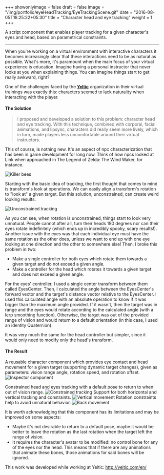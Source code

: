 +++
showonlyimage = false
draft = false
image = "/img/portfolio/eyeHeadTracking/EyeTrackingScene.gif"
date = "2016-08-05T18:25:22+05:30"
title = "Character head and eye tracking"
weight = 1
+++

A script component that enables player tracking for a given character's eyes and head, based on parametrical constraints. 

<!--more-->

***

When you're working on a virtual environment with interactive characters it becomes increasingly clear that these interactions need to be as natural as possible. What's more, it's paramount when the main focus of your virtual experience is education. Imagine having a personal instructor that never looks at you when explaining things. You can imagine things start to get really awkward, right?  

One of the challenges faced by the **[Yeltic](http://yeltic.com/en/)** organization in their virtual trainings was exactly this: characters seemed to lack naturality when interacting with the player. 

#### The Solution

> I proposed and developed a solution to this problem: character head and eye tracking. With this technique, combined with corporal, facial animations, and lipsync, characters did really seem more lively, which in turn, made players less uncomfortable around their virtual instructors.

This of course, is nothing new. It's an aspect of npc characterization that has been in game development for long now. Think of how npcs looked at Link when approached in The Legend of Zelda: The Wind Waker, for instance.

![Killer bees][1]
<!-- ###### The Legend of Zelda: The Wind Waker is property of Nintendo -->

Starting with the basic idea of tracking, the first thought that comes to mind is transform's look at operations. We can easily align a transform's rotation to "look at" a given target. But this solution, unconstrained, can create weird looking results:

![Unconstrained tracking][2]

As you can see, when rotation is unconstrained, things start to look very unnatural. People cannot after all, turn their heads 180 degrees nor can their eyes rotate indefinitely (which ends up in incredibly spooky, scary results!). Another issue with the eyes was that each individual eye must have the same rotation as the other does, unless we want to end up with one eye looking at one direction and the other to somewhere else! Then, I broke this problem in two: 

* Make a single controller for both eyes which rotate them towards a given target and do not exceed a given angle.
* Make a controller for the head which rotates it towards a given target and does not exceed a given angle.

For the eyes' controller, I used a single center transform between them called EyesCenter. Then, I calculated the angle between the EyesCenter's forward vector and the target's distance vector relative to the EyesCenter. I used this calculated angle with an absolute operation to know if it was bigger than the maximum angle provided. If it wasn't, then the target was in range and the eyes would rotate according to the calculated angle (with a lerp smoothing function). Otherwise, the target was out of the provided range of vision and would return to a default orientation (in this case, I used an identity Quaternion).

It was very much the same for the head controller but simpler, since it would only need to modify only the head's transform.

#### The Result

A reusable character component which provides eye contact and head movement for a given target (supporting dynamic target changes), given as parameters: vision range angle, rotation speed, and rotation offset.  
![Inspector component][6]

Constrained head and eyes tracking with a default pose to return to when out of vision range.
![Constrained tracking][3]
Support for both horizontal and vertical tracking and constraints.
![Vertical movement][4]
Rotation constraints help to avoid unnatural behavior.
![Back movement][5]

It is worth acknowledging that this component has its limitations and may be improved on some aspects:

* Maybe it's not desirable to return to a default pose, maybe it would be better to leave the rotation as the last rotation when the target left the range of vision.
* It requires the character's avatar to be modified: no control bone for any of the eyes nor the head. This means that if there are any animations that animate these bones, those animations for said bones will be ignored.

This work was developed while working at Yeltic: http://yeltic.com/en/

[1]: /img/portfolio/eyeHeadTracking/killerbees.gif#center-resize "Remember these creepy little guys? Yikes!"
[2]: /img/portfolio/eyeHeadTracking/EyeTrackingNoConstraints.gif#center-resize "Unconstrained head tracking"
[3]: /img/portfolio/eyeHeadTracking/EyeTrackingOnOff.gif#center-resize "Constrained tracking with default position"
[4]: /img/portfolio/eyeHeadTracking/EyeTrackingUpDown.gif#center-resize "Vertical tracking"
[5]: /img/portfolio/eyeHeadTracking/EyeTrackingBack.gif#center-resize "Unnatural possessed head rotations no more!"
[6]: /img/portfolio/eyeHeadTracking/EyeTrackingInspector.gif#center-resize "Inspector component"
[7]: /img/portfolio/eyeHeadTracking/EyeTrackingScene.gif#center-resize "Scene capture"



